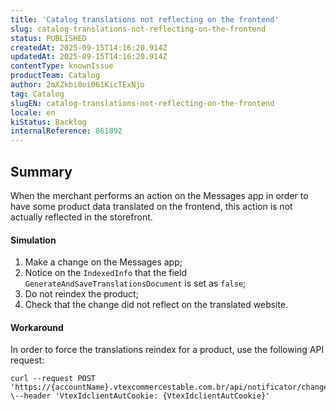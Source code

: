 ```yaml
---
title: 'Catalog translations not reflecting on the frontend'
slug: catalog-translations-not-reflecting-on-the-frontend
status: PUBLISHED
createdAt: 2025-09-15T14:16:20.914Z
updatedAt: 2025-09-15T14:16:20.914Z
contentType: knownIssue
productTeam: Catalog
author: 2mXZkbi0oi061KicTExNjo
tag: Catalog
slugEN: catalog-translations-not-reflecting-on-the-frontend
locale: en
kiStatus: Backlog
internalReference: 861892
---
```


## Summary


When the merchant performs an action on the Messages app in order to have some product data translated on the frontend, this action is not actually reflected in the storefront.


#### Simulation



1. Make a change on the Messages app;
2. Notice on the `IndexedInfo` that the field `GenerateAndSaveTranslationsDocument` is set as `false`;
3. Do not reindex the product;
4. Check that the change did not reflect on the translated website.


#### Workaround


In order to force the translations reindex for a product, use the following API request:

    curl --request POST 'https://{accountName}.vtexcommercestable.com.br/api/notificator/changenotification/{productId}/translation' \--header 'VtexIdclientAutCookie: {VtexIdclientAutCookie}'



